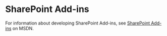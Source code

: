 # SharePoint Add-ins

For information about developing SharePoint Add-ins, see [SharePoint Add-ins](https://msdn.microsoft.com/en-us/library/fp179930.aspx) on MSDN.

 